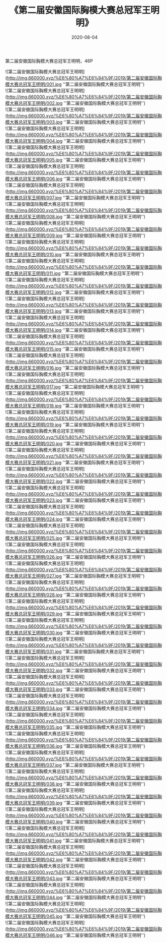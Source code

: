 ﻿---
layout: post
title:  《第二届安徽国际胸模大赛总冠军王明明》
date:   2020-08-04
img: http://img.660000.xyz/%E6%80%A7%E6%84%9F/2019/第二届安徽国际胸模大赛总冠军王明明/000.jpg
categories: [美女, 性感, 泳衣]
---

第二届安徽国际胸模大赛总冠军王明明，46P

![第二届安徽国际胸模大赛总冠军王明明](http://img.660000.xyz/%E6%80%A7%E6%84%9F/2019/第二届安徽国际胸模大赛总冠军王明明/001.jpg ''第二届安徽国际胸模大赛总冠军王明明'') <br>
![第二届安徽国际胸模大赛总冠军王明明](http://img.660000.xyz/%E6%80%A7%E6%84%9F/2019/第二届安徽国际胸模大赛总冠军王明明/002.jpg ''第二届安徽国际胸模大赛总冠军王明明'') <br>
![第二届安徽国际胸模大赛总冠军王明明](http://img.660000.xyz/%E6%80%A7%E6%84%9F/2019/第二届安徽国际胸模大赛总冠军王明明/003.jpg ''第二届安徽国际胸模大赛总冠军王明明'') <br>
![第二届安徽国际胸模大赛总冠军王明明](http://img.660000.xyz/%E6%80%A7%E6%84%9F/2019/第二届安徽国际胸模大赛总冠军王明明/004.jpg ''第二届安徽国际胸模大赛总冠军王明明'') <br>
![第二届安徽国际胸模大赛总冠军王明明](http://img.660000.xyz/%E6%80%A7%E6%84%9F/2019/第二届安徽国际胸模大赛总冠军王明明/005.jpg ''第二届安徽国际胸模大赛总冠军王明明'') <br>
![第二届安徽国际胸模大赛总冠军王明明](http://img.660000.xyz/%E6%80%A7%E6%84%9F/2019/第二届安徽国际胸模大赛总冠军王明明/006.jpg ''第二届安徽国际胸模大赛总冠军王明明'') <br>
![第二届安徽国际胸模大赛总冠军王明明](http://img.660000.xyz/%E6%80%A7%E6%84%9F/2019/第二届安徽国际胸模大赛总冠军王明明/007.jpg ''第二届安徽国际胸模大赛总冠军王明明'') <br>
![第二届安徽国际胸模大赛总冠军王明明](http://img.660000.xyz/%E6%80%A7%E6%84%9F/2019/第二届安徽国际胸模大赛总冠军王明明/008.jpg ''第二届安徽国际胸模大赛总冠军王明明'') <br>
![第二届安徽国际胸模大赛总冠军王明明](http://img.660000.xyz/%E6%80%A7%E6%84%9F/2019/第二届安徽国际胸模大赛总冠军王明明/009.jpg ''第二届安徽国际胸模大赛总冠军王明明'') <br>
![第二届安徽国际胸模大赛总冠军王明明](http://img.660000.xyz/%E6%80%A7%E6%84%9F/2019/第二届安徽国际胸模大赛总冠军王明明/010.jpg ''第二届安徽国际胸模大赛总冠军王明明'') <br>
![第二届安徽国际胸模大赛总冠军王明明](http://img.660000.xyz/%E6%80%A7%E6%84%9F/2019/第二届安徽国际胸模大赛总冠军王明明/011.jpg ''第二届安徽国际胸模大赛总冠军王明明'') <br>
![第二届安徽国际胸模大赛总冠军王明明](http://img.660000.xyz/%E6%80%A7%E6%84%9F/2019/第二届安徽国际胸模大赛总冠军王明明/012.jpg ''第二届安徽国际胸模大赛总冠军王明明'') <br>
![第二届安徽国际胸模大赛总冠军王明明](http://img.660000.xyz/%E6%80%A7%E6%84%9F/2019/第二届安徽国际胸模大赛总冠军王明明/013.jpg ''第二届安徽国际胸模大赛总冠军王明明'') <br>
![第二届安徽国际胸模大赛总冠军王明明](http://img.660000.xyz/%E6%80%A7%E6%84%9F/2019/第二届安徽国际胸模大赛总冠军王明明/014.jpg ''第二届安徽国际胸模大赛总冠军王明明'') <br>
![第二届安徽国际胸模大赛总冠军王明明](http://img.660000.xyz/%E6%80%A7%E6%84%9F/2019/第二届安徽国际胸模大赛总冠军王明明/015.jpg ''第二届安徽国际胸模大赛总冠军王明明'') <br>
![第二届安徽国际胸模大赛总冠军王明明](http://img.660000.xyz/%E6%80%A7%E6%84%9F/2019/第二届安徽国际胸模大赛总冠军王明明/016.jpg ''第二届安徽国际胸模大赛总冠军王明明'') <br>
![第二届安徽国际胸模大赛总冠军王明明](http://img.660000.xyz/%E6%80%A7%E6%84%9F/2019/第二届安徽国际胸模大赛总冠军王明明/017.jpg ''第二届安徽国际胸模大赛总冠军王明明'') <br>
![第二届安徽国际胸模大赛总冠军王明明](http://img.660000.xyz/%E6%80%A7%E6%84%9F/2019/第二届安徽国际胸模大赛总冠军王明明/018.jpg ''第二届安徽国际胸模大赛总冠军王明明'') <br>
![第二届安徽国际胸模大赛总冠军王明明](http://img.660000.xyz/%E6%80%A7%E6%84%9F/2019/第二届安徽国际胸模大赛总冠军王明明/019.jpg ''第二届安徽国际胸模大赛总冠军王明明'') <br>
![第二届安徽国际胸模大赛总冠军王明明](http://img.660000.xyz/%E6%80%A7%E6%84%9F/2019/第二届安徽国际胸模大赛总冠军王明明/020.jpg ''第二届安徽国际胸模大赛总冠军王明明'') <br>
![第二届安徽国际胸模大赛总冠军王明明](http://img.660000.xyz/%E6%80%A7%E6%84%9F/2019/第二届安徽国际胸模大赛总冠军王明明/021.jpg ''第二届安徽国际胸模大赛总冠军王明明'') <br>
![第二届安徽国际胸模大赛总冠军王明明](http://img.660000.xyz/%E6%80%A7%E6%84%9F/2019/第二届安徽国际胸模大赛总冠军王明明/022.jpg ''第二届安徽国际胸模大赛总冠军王明明'') <br>
![第二届安徽国际胸模大赛总冠军王明明](http://img.660000.xyz/%E6%80%A7%E6%84%9F/2019/第二届安徽国际胸模大赛总冠军王明明/023.jpg ''第二届安徽国际胸模大赛总冠军王明明'') <br>
![第二届安徽国际胸模大赛总冠军王明明](http://img.660000.xyz/%E6%80%A7%E6%84%9F/2019/第二届安徽国际胸模大赛总冠军王明明/024.jpg ''第二届安徽国际胸模大赛总冠军王明明'') <br>
![第二届安徽国际胸模大赛总冠军王明明](http://img.660000.xyz/%E6%80%A7%E6%84%9F/2019/第二届安徽国际胸模大赛总冠军王明明/025.jpg ''第二届安徽国际胸模大赛总冠军王明明'') <br>
![第二届安徽国际胸模大赛总冠军王明明](http://img.660000.xyz/%E6%80%A7%E6%84%9F/2019/第二届安徽国际胸模大赛总冠军王明明/026.jpg ''第二届安徽国际胸模大赛总冠军王明明'') <br>
![第二届安徽国际胸模大赛总冠军王明明](http://img.660000.xyz/%E6%80%A7%E6%84%9F/2019/第二届安徽国际胸模大赛总冠军王明明/027.jpg ''第二届安徽国际胸模大赛总冠军王明明'') <br>
![第二届安徽国际胸模大赛总冠军王明明](http://img.660000.xyz/%E6%80%A7%E6%84%9F/2019/第二届安徽国际胸模大赛总冠军王明明/028.jpg ''第二届安徽国际胸模大赛总冠军王明明'') <br>
![第二届安徽国际胸模大赛总冠军王明明](http://img.660000.xyz/%E6%80%A7%E6%84%9F/2019/第二届安徽国际胸模大赛总冠军王明明/029.jpg ''第二届安徽国际胸模大赛总冠军王明明'') <br>
![第二届安徽国际胸模大赛总冠军王明明](http://img.660000.xyz/%E6%80%A7%E6%84%9F/2019/第二届安徽国际胸模大赛总冠军王明明/030.jpg ''第二届安徽国际胸模大赛总冠军王明明'') <br>
![第二届安徽国际胸模大赛总冠军王明明](http://img.660000.xyz/%E6%80%A7%E6%84%9F/2019/第二届安徽国际胸模大赛总冠军王明明/031.jpg ''第二届安徽国际胸模大赛总冠军王明明'') <br>
![第二届安徽国际胸模大赛总冠军王明明](http://img.660000.xyz/%E6%80%A7%E6%84%9F/2019/第二届安徽国际胸模大赛总冠军王明明/032.jpg ''第二届安徽国际胸模大赛总冠军王明明'') <br>
![第二届安徽国际胸模大赛总冠军王明明](http://img.660000.xyz/%E6%80%A7%E6%84%9F/2019/第二届安徽国际胸模大赛总冠军王明明/033.jpg ''第二届安徽国际胸模大赛总冠军王明明'') <br>
![第二届安徽国际胸模大赛总冠军王明明](http://img.660000.xyz/%E6%80%A7%E6%84%9F/2019/第二届安徽国际胸模大赛总冠军王明明/034.jpg ''第二届安徽国际胸模大赛总冠军王明明'') <br>
![第二届安徽国际胸模大赛总冠军王明明](http://img.660000.xyz/%E6%80%A7%E6%84%9F/2019/第二届安徽国际胸模大赛总冠军王明明/035.jpg ''第二届安徽国际胸模大赛总冠军王明明'') <br>
![第二届安徽国际胸模大赛总冠军王明明](http://img.660000.xyz/%E6%80%A7%E6%84%9F/2019/第二届安徽国际胸模大赛总冠军王明明/036.jpg ''第二届安徽国际胸模大赛总冠军王明明'') <br>
![第二届安徽国际胸模大赛总冠军王明明](http://img.660000.xyz/%E6%80%A7%E6%84%9F/2019/第二届安徽国际胸模大赛总冠军王明明/037.jpg ''第二届安徽国际胸模大赛总冠军王明明'') <br>
![第二届安徽国际胸模大赛总冠军王明明](http://img.660000.xyz/%E6%80%A7%E6%84%9F/2019/第二届安徽国际胸模大赛总冠军王明明/038.jpg ''第二届安徽国际胸模大赛总冠军王明明'') <br>
![第二届安徽国际胸模大赛总冠军王明明](http://img.660000.xyz/%E6%80%A7%E6%84%9F/2019/第二届安徽国际胸模大赛总冠军王明明/039.jpg ''第二届安徽国际胸模大赛总冠军王明明'') <br>
![第二届安徽国际胸模大赛总冠军王明明](http://img.660000.xyz/%E6%80%A7%E6%84%9F/2019/第二届安徽国际胸模大赛总冠军王明明/040.jpg ''第二届安徽国际胸模大赛总冠军王明明'') <br>
![第二届安徽国际胸模大赛总冠军王明明](http://img.660000.xyz/%E6%80%A7%E6%84%9F/2019/第二届安徽国际胸模大赛总冠军王明明/041.jpg ''第二届安徽国际胸模大赛总冠军王明明'') <br>
![第二届安徽国际胸模大赛总冠军王明明](http://img.660000.xyz/%E6%80%A7%E6%84%9F/2019/第二届安徽国际胸模大赛总冠军王明明/042.jpg ''第二届安徽国际胸模大赛总冠军王明明'') <br>
![第二届安徽国际胸模大赛总冠军王明明](http://img.660000.xyz/%E6%80%A7%E6%84%9F/2019/第二届安徽国际胸模大赛总冠军王明明/043.jpg ''第二届安徽国际胸模大赛总冠军王明明'') <br>
![第二届安徽国际胸模大赛总冠军王明明](http://img.660000.xyz/%E6%80%A7%E6%84%9F/2019/第二届安徽国际胸模大赛总冠军王明明/044.jpg ''第二届安徽国际胸模大赛总冠军王明明'') <br>
![第二届安徽国际胸模大赛总冠军王明明](http://img.660000.xyz/%E6%80%A7%E6%84%9F/2019/第二届安徽国际胸模大赛总冠军王明明/045.jpg ''第二届安徽国际胸模大赛总冠军王明明'') <br>
![第二届安徽国际胸模大赛总冠军王明明](http://img.660000.xyz/%E6%80%A7%E6%84%9F/2019/第二届安徽国际胸模大赛总冠军王明明/046.jpg ''第二届安徽国际胸模大赛总冠军王明明'') <br>

